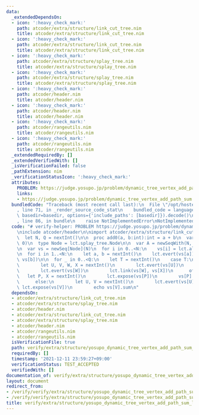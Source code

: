 ```yaml
---
data:
  _extendedDependsOn:
  - icon: ':heavy_check_mark:'
    path: atcoder/extra/structure/link_cut_tree.nim
    title: atcoder/extra/structure/link_cut_tree.nim
  - icon: ':heavy_check_mark:'
    path: atcoder/extra/structure/link_cut_tree.nim
    title: atcoder/extra/structure/link_cut_tree.nim
  - icon: ':heavy_check_mark:'
    path: atcoder/extra/structure/splay_tree.nim
    title: atcoder/extra/structure/splay_tree.nim
  - icon: ':heavy_check_mark:'
    path: atcoder/extra/structure/splay_tree.nim
    title: atcoder/extra/structure/splay_tree.nim
  - icon: ':heavy_check_mark:'
    path: atcoder/header.nim
    title: atcoder/header.nim
  - icon: ':heavy_check_mark:'
    path: atcoder/header.nim
    title: atcoder/header.nim
  - icon: ':heavy_check_mark:'
    path: atcoder/rangeutils.nim
    title: atcoder/rangeutils.nim
  - icon: ':heavy_check_mark:'
    path: atcoder/rangeutils.nim
    title: atcoder/rangeutils.nim
  _extendedRequiredBy: []
  _extendedVerifiedWith: []
  _isVerificationFailed: false
  _pathExtension: nim
  _verificationStatusIcon: ':heavy_check_mark:'
  attributes:
    PROBLEM: https://judge.yosupo.jp/problem/dynamic_tree_vertex_add_path_sum
    links:
    - https://judge.yosupo.jp/problem/dynamic_tree_vertex_add_path_sum
  bundledCode: "Traceback (most recent call last):\n  File \"/opt/hostedtoolcache/Python/3.10.0/x64/lib/python3.10/site-packages/onlinejudge_verify/documentation/build.py\"\
    , line 71, in _render_source_code_stat\n    bundled_code = language.bundle(stat.path,\
    \ basedir=basedir, options={'include_paths': [basedir]}).decode()\n  File \"/opt/hostedtoolcache/Python/3.10.0/x64/lib/python3.10/site-packages/onlinejudge_verify/languages/nim.py\"\
    , line 86, in bundle\n    raise NotImplementedError\nNotImplementedError\n"
  code: "# verify-helper: PROBLEM https://judge.yosupo.jp/problem/dynamic_tree_vertex_add_path_sum\n\
    \ninclude atcoder/header\n\nimport atcoder/extra/structure/link_cut_tree\n\nblock:\n\
    \  let N, Q = nextInt()\n\n  proc add0(a, b:int):int = a + b\n  var lct = initLinkCutTree(add0,\
    \ 0)\n  type Node = lct.splay_tree.Node\n\n  var A = newSeqWith(N, nextInt())\n\
    \n  var vs = newSeq[Node](N)\n  for i in 0..<N:\n    vs[i] = lct.alloc(A[i])\n\
    \n  for i in 1..<N:\n    let a, b = nextInt()\n    lct.evert(vs[a])\n    lct.link(vs[a],\
    \ vs[b])\n\n  for _ in 0..<Q:\n    let T = nextInt()\n    case T:\n      of 0:\n\
    \        let U, V, W, X = nextInt()\n        lct.evert(vs[U])\n        lct.cut(vs[V])\n\
    \        lct.evert(vs[W])\n        lct.link(vs[W], vs[X])\n      of 1:\n     \
    \   let P, X = nextInt()\n        lct.expose(vs[P])\n        vs[P].key += X\n\
    \      else:\n        let U, V = nextInt()\n        lct.evert(vs[U])\n       \
    \ lct.expose(vs[V])\n        echo vs[V].sum\n"
  dependsOn:
  - atcoder/extra/structure/link_cut_tree.nim
  - atcoder/extra/structure/splay_tree.nim
  - atcoder/header.nim
  - atcoder/extra/structure/link_cut_tree.nim
  - atcoder/extra/structure/splay_tree.nim
  - atcoder/header.nim
  - atcoder/rangeutils.nim
  - atcoder/rangeutils.nim
  isVerificationFile: true
  path: verify/extra/structure/yosupo_dynamic_tree_vertex_add_path_sum_link_cut_tree_test.nim
  requiredBy: []
  timestamp: '2021-12-11 23:59:27+09:00'
  verificationStatus: TEST_ACCEPTED
  verifiedWith: []
documentation_of: verify/extra/structure/yosupo_dynamic_tree_vertex_add_path_sum_link_cut_tree_test.nim
layout: document
redirect_from:
- /verify/verify/extra/structure/yosupo_dynamic_tree_vertex_add_path_sum_link_cut_tree_test.nim
- /verify/verify/extra/structure/yosupo_dynamic_tree_vertex_add_path_sum_link_cut_tree_test.nim.html
title: verify/extra/structure/yosupo_dynamic_tree_vertex_add_path_sum_link_cut_tree_test.nim
---
```

